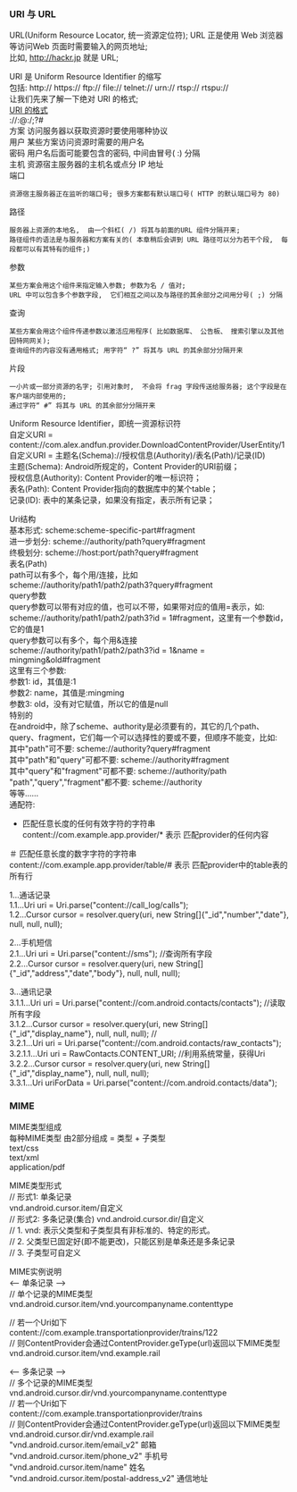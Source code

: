 ### URI 与 URL  
URL(Uniform Resource Locator, 统一资源定位符); URL 正是使用 Web 浏览器等访问Web 页面时需要输入的网页地址;  
比如,  http://hackr.jp 就是 URL;  

URI 是 Uniform Resource Identifier 的缩写  
包括: http://  https://  ftp:// file://    telnet://  urn://  rtsp://  rtspu://  
让我们先来了解一下绝对 URI 的格式;  
[URI 的格式](/ComputerScience/network/ImageFiles/uri_001.png)   
<scheme>://<user>:<password>@<host>:<port>/<path>;<params>?<query>#<frag>  
方案  访问服务器以获取资源时要使用哪种协议   
用户  某些方案访问资源时需要的用户名  
密码  用户名后面可能要包含的密码,  中间由冒号( :) 分隔  
主机  资源宿主服务器的主机名或点分 IP 地址  
端口  
```
资源宿主服务器正在监听的端口号; 很多方案都有默认端口号( HTTP 的默认端口号为 80)
```
路径  
```
服务器上资源的本地名,  由一个斜杠( /) 将其与前面的URL 组件分隔开来;   
路径组件的语法是与服务器和方案有关的( 本章稍后会讲到 URL 路径可以分为若干个段,  每段都可以有其特有的组件;)  
```
参数  
```
某些方案会用这个组件来指定输入参数; 参数为名 / 值对;  
URL 中可以包含多个参数字段,  它们相互之间以及与路径的其余部分之间用分号( ;) 分隔  
```
查询  
```
某些方案会用这个组件传递参数以激活应用程序( 比如数据库、 公告板、 搜索引擎以及其他因特网网关);   
查询组件的内容没有通用格式; 用字符“ ?” 将其与 URL 的其余部分分隔开来  
```
片段  
```
一小片或一部分资源的名字; 引用对象时,  不会将 frag 字段传送给服务器; 这个字段是在客户端内部使用的;   
通过字符“ #” 将其与 URL 的其余部分分隔开来  
```
Uniform Resource Identifier，即统一资源标识符  
自定义URI = content://com.alex.andfun.provider.DownloadContentProvider/UserEntity/1  
自定义URI = 主题名(Schema)://授权信息(Authority)/表名(Path)/记录(ID)  
主题(Schema): Android所规定的，Content Provider的URI前缀；  
授权信息(Authority): Content Provider的唯一标识符；  
表名(Path): Content Provider指向的数据库中的某个table；  
记录(ID): 表中的某条记录，如果没有指定，表示所有记录；  

Uri结构  
基本形式: scheme:scheme-specific-part#fragment  
进一步划分: scheme://authority/path?query#fragment  
终极划分: scheme://host:port/path?query#fragment   
表名(Path)  
path可以有多个，每个用/连接，比如  
scheme://authority/path1/path2/path3?query#fragment  
query参数  
query参数可以带有对应的值，也可以不带，如果带对应的值用=表示，如:    
scheme://authority/path1/path2/path3?id = 1#fragment，这里有一个参数id，它的值是1  
query参数可以有多个，每个用&连接  
scheme://authority/path1/path2/path3?id = 1&name = mingming&old#fragment  
这里有三个参数:   
参数1: id，其值是:1  
参数2: name，其值是:mingming  
参数3: old，没有对它赋值，所以它的值是null  
特别的  
在android中，除了scheme、authority是必须要有的，其它的几个path、query、fragment，它们每一个可以选择性的要或不要，但顺序不能变，比如:   
其中"path"可不要: scheme://authority?query#fragment  
其中"path"和"query"可都不要: scheme://authority#fragment  
其中"query"和"fragment"可都不要: scheme://authority/path  
"path","query","fragment"都不要: scheme://authority  
等等……  
通配符:   
* 匹配任意长度的任何有效字符的字符串   
content://com.example.app.provider/*   表示 匹配provider的任何内容  

＃ 匹配任意长度的数字字符的字符串  
content://com.example.app.provider/table/#   表示 匹配provider中的table表的所有行    

1...通话记录  
1.1...Uri uri = Uri.parse("content://call_log/calls");  
1.2...Cursor cursor = resolver.query(uri, new String[]{"_id","number","date"}, null, null, null);  

2...手机短信  
2.1...Uri uri = Uri.parse("content://sms");  //查询所有字段   
2.2...Cursor cursor = resolver.query(uri, new String[]{"_id","address","date","body"}, null, null, null);  

3...通讯记录  
3.1.1...Uri uri = Uri.parse("content://com.android.contacts/contacts"); //读取所有字段  
3.1.2...Cursor cursor = resolver.query(uri, new String[]{"_id","display_name"}, null, null, null); //  
3.2.1...Uri uri = Uri.parse("content://com.android.contacts/raw_contacts");    
3.2.1.1...Uri uri = RawContacts.CONTENT_URI;			//利用系统常量，获得Uri  
3.2.2...Cursor cursor = resolver.query(uri, new String[]{"_id","display_name"}, null, null, null);  
3.3.1...Uri uriForData = Uri.parse("content://com.android.contacts/data");  

### MIME  

MIME类型组成  
每种MIME类型 由2部分组成 = 类型 + 子类型  
text/css  
text/xml  
application/pdf  

MIME类型形式  
// 形式1: 单条记录    
vnd.android.cursor.item/自定义  
// 形式2: 多条记录(集合)
vnd.android.cursor.dir/自定义   
// 1. vnd: 表示父类型和子类型具有非标准的、特定的形式。  
// 2. 父类型已固定好(即不能更改)，只能区别是单条还是多条记录    
// 3. 子类型可自定义  


MIME实例说明  
<-- 单条记录 -->  
// 单个记录的MIME类型  
vnd.android.cursor.item/vnd.yourcompanyname.contenttype   

// 若一个Uri如下  
content://com.example.transportationprovider/trains/122     
// 则ContentProvider会通过ContentProvider.geType(url)返回以下MIME类型  
vnd.android.cursor.item/vnd.example.rail  

<-- 多条记录 -->  
// 多个记录的MIME类型  
vnd.android.cursor.dir/vnd.yourcompanyname.contenttype   
// 若一个Uri如下  
content://com.example.transportationprovider/trains   
// 则ContentProvider会通过ContentProvider.geType(url)返回以下MIME类型  
vnd.android.cursor.dir/vnd.example.rail  
"vnd.android.cursor.item/email_v2"							邮箱  
"vnd.android.cursor.item/phone_v2"						手机号  
"vnd.android.cursor.item/name"									姓名  
"vnd.android.cursor.item/postal-address_v2"		通信地址  
